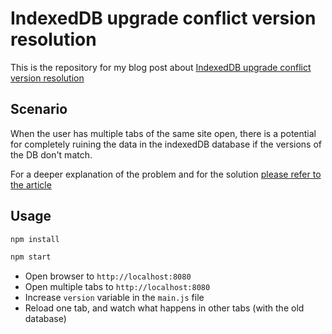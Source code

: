 # IndexedDB upgrade conflict version resolution

This is the repository for my blog post about [IndexedDB upgrade conflict version resolution](https://dev.to/ivandotv/handling-indexeddb-upgrade-version-conflict-368a)

## Scenario

When the user has multiple tabs of the same site open, there is a potential for completely ruining the data in the indexedDB database if the versions of the DB don't match.

For a deeper explanation of the problem and for the solution [please refer to the article](https://dev.to/ivandotv/handling-indexeddb-upgrade-version-conflict-368a)

## Usage

```sh
npm install
```

```sh
npm start
```

- Open browser to `http://localhost:8080`
- Open multiple tabs to `http://localhost:8080`
- Increase `version` variable in the `main.js` file
- Reload one tab, and watch what happens in other tabs (with the old database)

